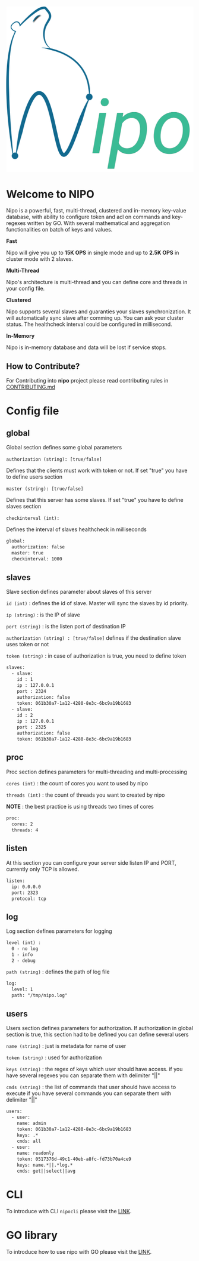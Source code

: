 ![alt text](https://github.com/NipoDB/nipo/blob/dev/files/picture/Logo.jpg)

# Welcome to NIPO

Nipo is a powerful, fast, multi-thread, clustered and in-memory key-value database, with ability to configure token and acl on commands and key-regexes written by GO.
With several mathematical and aggregation functionalities on batch of keys and values.

**Fast**

Nipo will give you up to **15K OPS** in single mode and up to **2.5K OPS** in cluster mode with 2 slaves.

**Multi-Thread**

Nipo's architecture is multi-thread and you can define core and threads in your config file.

**Clustered**

Nipo supports several slaves and guaranties your slaves synchronization. It will automatically sync slave after comming up. You can ask your cluster status. The healthcheck interval could be configured in millisecond.

**In-Memory**

Nipo is in-memory database and data will be lost if service stops.

## How to Contribute?

For Contributing into **nipo** project please read contributing rules in [CONTRIBUTING.md](/CONTRIBUTING.md)

# Config file
## global
Global section defines some global parameters

`authorization (string): [true/false]`

Defines that the clients must work with token or not. If set "true" you have to define users section

`master (string): [true/false]`

Defines that this server has some slaves. If set "true" you have to define slaves section

`checkinterval (int):`

Defines the interval of slaves healthcheck in milliseconds

    global:  
      authorization: false
      master: true
      checkinterval: 1000



## slaves
Slave section defines parameter about slaves of this server

`id (int)` : defines the id of slave. Master will sync the slaves by id priority.

`ip (string)` : is the IP of slave

`port (string)` : is the listen port of destination IP

`authorization (string) : [true/false]` defines if the destination slave uses token or not

`token (string)` : in case of authorization is true, you need to define token


    slaves:
      - slave:
        id : 1
        ip : 127.0.0.1
        port : 2324
        authorization: false
        token: 061b30a7-1a12-4280-8e3c-6bc9a19b1683
      - slave:
        id : 2
        ip : 127.0.0.1
        port : 2325
        authorization: false
        token: 061b30a7-1a12-4280-8e3c-6bc9a19b1683


## proc
Proc section defines parameters for multi-threading and multi-processing

`cores (int)` : the count of cores you want to used by nipo

`threads (int)` : the count of threads you want to created by nipo

**NOTE** : the best practice is using threads two times of cores

    proc:
      cores: 2
      threads: 4


## listen
At this section you can configure your server side listen IP and PORT, currently only TCP is allowed.

    listen:
      ip: 0.0.0.0
      port: 2323
      protocol: tcp

## log
Log section defines parameters for logging

    level (int) :
      0 - no log
      1 - info
      2 - debug

`path (string)` : defines the path of log file

    log:
      level: 1
      path: "/tmp/nipo.log"

## users
Users section defines parameters for authorization. 
If authorization in global section is true, this section had to be defined
you can define several users

`name (string)` : just is metadata for name of user

`token (string)` : used for authorization

`keys (string)` : the regex of keys which user should have access.
                if you have several regexes you can separate them with delimiter "||"

`cmds (string)` : the list of commands that user should have access to execute
                if you have several commands you can separate them with delimiter "||"

    users:
      - user:
        name: admin
        token: 061b30a7-1a12-4280-8e3c-6bc9a19b1683
        keys: .*
        cmds: all
      - user:
        name: readonly
        token: 0517376d-49c1-40eb-a8fc-fd73b70a4ce9
        keys: name.*||.*log.*
        cmds: get||select||avg

# CLI

To introduce with CLI `nipocli` please visit the [LINK](https://github.com/NipoDB/nipocli).

# GO library

To introduce how to use nipo with GO please visit the [LINK](https://github.com/NipoDB/nipolib/tree/master).
